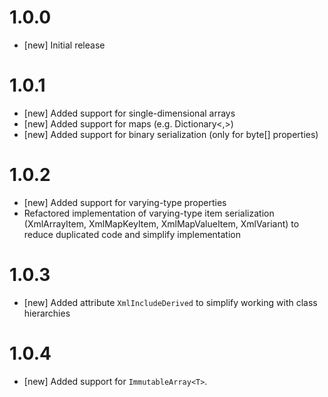 # 1.0.0 

* [new] Initial release

# 1.0.1

* [new] Added support for single-dimensional arrays
* [new] Added support for maps (e.g. Dictionary<,>)
* [new] Added support for binary serialization (only for byte[] properties)

# 1.0.2

* [new] Added support for varying-type properties
* Refactored implementation of varying-type item serialization (XmlArrayItem, XmlMapKeyItem, XmlMapValueItem, XmlVariant) to reduce duplicated code and simplify implementation

# 1.0.3

* [new] Added attribute `XmlIncludeDerived` to simplify working with class hierarchies

# 1.0.4

* [new] Added support for `ImmutableArray<T>`.